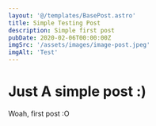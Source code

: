 ```yaml
---
layout: '@/templates/BasePost.astro'
title: Simple Testing Post
description: Simple first post
pubDate: 2020-02-06T00:00:00Z
imgSrc: '/assets/images/image-post.jpeg'
imgAlt: 'Test'
---
```


# Just A simple post :)

Woah, first post :O